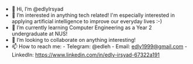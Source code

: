 - 👋 Hi, I’m @edlyIrsyad
- 👀 I’m interested in anything tech related! I'm especially interested in applying artificial intelligence to improve our everyday lives :-)
- 🌱 I’m currently learning Computer Engineering as a Year 2 undergraduate at NUS!
- 💞️ I’m looking to collaborate on anything interesting!
- 📫 How to reach me:
      - Telegram: @edleh
      - Email: edly1999@gmail.com
      - LinkedIn: https://www.linkedin.com/in/edly-irsyad-67322a191
